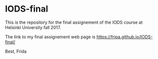 # IODS-final
This is the repository for the final assignement of the IODS course at Helsinki University fall 2017.

The link to my final assignement web page is https://fripa.github.io/IODS-final/

Best,
Frida